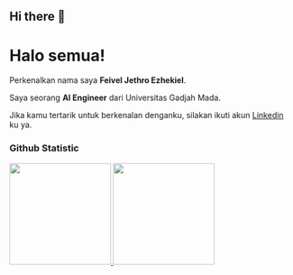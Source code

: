 ## Hi there 👋

<!--
**jethrosta/jethrosta** is a ✨ _special_ ✨ repository because its `README.md` (this file) appears on your GitHub profile.

Here are some ideas to get you started:

- 🔭 I’m currently working on ...
- 🌱 I’m currently learning ...
- 👯 I’m looking to collaborate on ...
- 🤔 I’m looking for help with ...
- 💬 Ask me about ...
- 📫 How to reach me: ...
- 😄 Pronouns: ...
- ⚡ Fun fact: ...
-->
# Halo semua! 
 
Perkenalkan nama saya **Feivel Jethro Ezhekiel**.<br>
 
Saya seorang **AI Engineer** dari Universitas Gadjah Mada.<br>
 
Jika kamu tertarik untuk berkenalan denganku, silakan ikuti akun [Linkedin](https://www.linkedin.com/in/feiveljethro/ezhekiel) ku ya.
 
### Github Statistic
<p align="left">
<a href="https://github.com/jethrosta">
  <img height="180em" src="https://github-readme-stats-eight-theta.vercel.app/api?username=penuliscode&show_icons=true&theme=algolia&include_all_commits=true&count_private=true"/>
  <img height="180em" src="https://github-readme-stats-eight-theta.vercel.app/api/top-langs/?username=penuliscode&layout=compact&layout=compact&theme=algolia"/>
</a>
</p>
